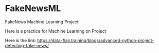# FakeNewsML
FakeNews Machine Learning Project

Here is a practice for Machine Learning on Project

Here is the link: https://data-flair.training/blogs/advanced-python-project-detecting-fake-news/
